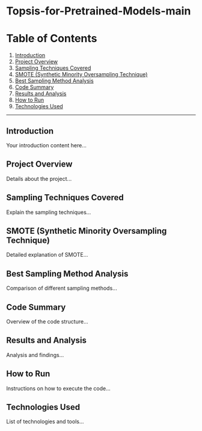 # Topsis-for-Pretrained-Models-main

# Table of Contents
1. [Introduction](#introduction)
2. [Project Overview](#project-overview)
3. [Sampling Techniques Covered](#sampling-techniques-covered)
4. [SMOTE (Synthetic Minority Oversampling Technique)](#smote-synthetic-minority-oversampling-technique)
5. [Best Sampling Method Analysis](#best-sampling-method-analysis)
6. [Code Summary](#code-summary)
7. [Results and Analysis](#results-and-analysis)
8. [How to Run](#how-to-run)
9. [Technologies Used](#technologies-used)

---

## Introduction
Your introduction content here...

## Project Overview
Details about the project...

## Sampling Techniques Covered
Explain the sampling techniques...

## SMOTE (Synthetic Minority Oversampling Technique)
Detailed explanation of SMOTE...

## Best Sampling Method Analysis
Comparison of different sampling methods...

## Code Summary
Overview of the code structure...

## Results and Analysis
Analysis and findings...

## How to Run
Instructions on how to execute the code...

## Technologies Used
List of technologies and tools...

